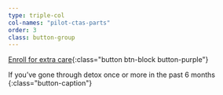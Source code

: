 ```yaml
---
type: triple-col
col-names: "pilot-ctas-parts"
order: 3
class: button-group
---
```


[Enroll for extra care](/extra-care-program/){:class="button btn-block button-purple"}

If you’ve gone through detox once or more in the past 6 months
{:class="button-caption"}